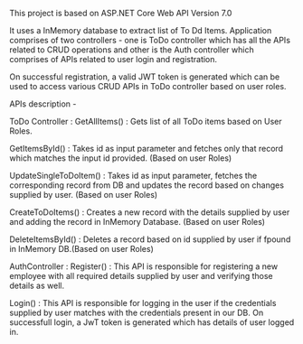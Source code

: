 This project is based on ASP.NET Core Web API Version 7.0

It uses a InMemory database to extract list of To Dd Items. Application comprises of two controllers - one is ToDo controller which has all the APIs related to CRUD operations and other is the Auth controller which comprises of APIs related to user login and registration.

On successful registration, a valid JWT token is generated which can be used to access various CRUD APIs in ToDo controller based on user roles.

APIs description -

ToDo Controller :
GetAllItems() : Gets list of all ToDo items based on User Roles.

GetItemsById() : Takes id as input parameter and fetches only that record which matches the input id provided. (Based on user Roles)

UpdateSingleToDoItem() : Takes id as input parameter, fetches the corresponding record from DB and updates the record based on changes supplied by user. (Based on user Roles)

CreateToDoItems() : Creates a new record with the details supplied by user and adding the record in InMemory Database. (Based on user Roles)

DeleteItemsById() : Deletes a record based on id supplied by user if fpound in InMemory DB.(Based on user Roles)

AuthController :
Register() : This API is responsible for registering a new employee with all required details supplied by user and verifying those details as well.

Login() : This API is responsible for logging in the user if the credentials supplied by user matches with the credentials present in our DB. On successfull login, a JwT token is generated which has details of user logged in.

